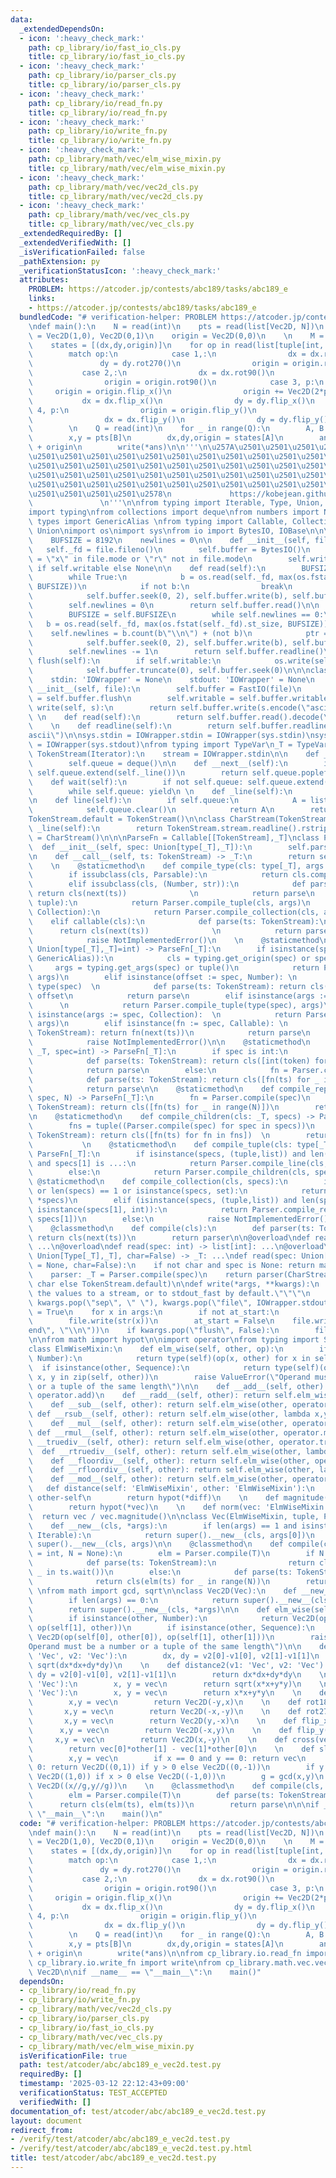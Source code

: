 ```yaml
---
data:
  _extendedDependsOn:
  - icon: ':heavy_check_mark:'
    path: cp_library/io/fast_io_cls.py
    title: cp_library/io/fast_io_cls.py
  - icon: ':heavy_check_mark:'
    path: cp_library/io/parser_cls.py
    title: cp_library/io/parser_cls.py
  - icon: ':heavy_check_mark:'
    path: cp_library/io/read_fn.py
    title: cp_library/io/read_fn.py
  - icon: ':heavy_check_mark:'
    path: cp_library/io/write_fn.py
    title: cp_library/io/write_fn.py
  - icon: ':heavy_check_mark:'
    path: cp_library/math/vec/elm_wise_mixin.py
    title: cp_library/math/vec/elm_wise_mixin.py
  - icon: ':heavy_check_mark:'
    path: cp_library/math/vec/vec2d_cls.py
    title: cp_library/math/vec/vec2d_cls.py
  - icon: ':heavy_check_mark:'
    path: cp_library/math/vec/vec_cls.py
    title: cp_library/math/vec/vec_cls.py
  _extendedRequiredBy: []
  _extendedVerifiedWith: []
  _isVerificationFailed: false
  _pathExtension: py
  _verificationStatusIcon: ':heavy_check_mark:'
  attributes:
    PROBLEM: https://atcoder.jp/contests/abc189/tasks/abc189_e
    links:
    - https://atcoder.jp/contests/abc189/tasks/abc189_e
  bundledCode: "# verification-helper: PROBLEM https://atcoder.jp/contests/abc189/tasks/abc189_e\n\
    \ndef main():\n    N = read(int)\n    pts = read(list[Vec2D, N])\n    \n    dx,dy\
    \ = Vec2D(1,0), Vec2D(0,1)\n    origin = Vec2D(0,0)\n    \n    M = read(int)\n\
    \    states = [(dx,dy,origin)]\n    for op in read(list[tuple[int, ...], M]):\n\
    \        match op:\n            case 1,:\n                dx = dx.rot270()\n \
    \               dy = dy.rot270()\n                origin = origin.rot270()\n \
    \           case 2,:\n                dx = dx.rot90()\n                dy = dy.rot90()\n\
    \                origin = origin.rot90()\n            case 3, p:\n           \
    \     origin = origin.flip_x()\n                origin += Vec2D(2*p,0)\n     \
    \           dx = dx.flip_x()\n                dy = dy.flip_x()\n            case\
    \ 4, p:\n                origin = origin.flip_y()\n                origin += Vec2D(0,2*p)\n\
    \                dx = dx.flip_y()\n                dy = dy.flip_y()\n        states.append((dx,dy,origin))\n\
    \        \n    Q = read(int)\n    for _ in range(Q):\n        A, B = read(tuple[int,-1])\n\
    \        x,y = pts[B]\n        dx,dy,origin = states[A]\n        ans = x*dx+y*dy\
    \ + origin\n        write(*ans)\n\n'''\n\u257A\u2501\u2501\u2501\u2501\u2501\u2501\
    \u2501\u2501\u2501\u2501\u2501\u2501\u2501\u2501\u2501\u2501\u2501\u2501\u2501\
    \u2501\u2501\u2501\u2501\u2501\u2501\u2501\u2501\u2501\u2501\u2501\u2501\u2501\
    \u2501\u2501\u2501\u2501\u2501\u2501\u2501\u2501\u2501\u2501\u2501\u2501\u2501\
    \u2501\u2501\u2501\u2501\u2501\u2501\u2501\u2501\u2501\u2501\u2501\u2501\u2501\
    \u2501\u2501\u2501\u2501\u2578\n             https://kobejean.github.io/cp-library\
    \               \n'''\n\nfrom typing import Iterable, Type, Union, overload\n\
    import typing\nfrom collections import deque\nfrom numbers import Number\nfrom\
    \ types import GenericAlias \nfrom typing import Callable, Collection, Iterator,\
    \ Union\nimport os\nimport sys\nfrom io import BytesIO, IOBase\n\n\nclass FastIO(IOBase):\n\
    \    BUFSIZE = 8192\n    newlines = 0\n\n    def __init__(self, file):\n     \
    \   self._fd = file.fileno()\n        self.buffer = BytesIO()\n        self.writable\
    \ = \"x\" in file.mode or \"r\" not in file.mode\n        self.write = self.buffer.write\
    \ if self.writable else None\n\n    def read(self):\n        BUFSIZE = self.BUFSIZE\n\
    \        while True:\n            b = os.read(self._fd, max(os.fstat(self._fd).st_size,\
    \ BUFSIZE))\n            if not b:\n                break\n            ptr = self.buffer.tell()\n\
    \            self.buffer.seek(0, 2), self.buffer.write(b), self.buffer.seek(ptr)\n\
    \        self.newlines = 0\n        return self.buffer.read()\n\n    def readline(self):\n\
    \        BUFSIZE = self.BUFSIZE\n        while self.newlines == 0:\n         \
    \   b = os.read(self._fd, max(os.fstat(self._fd).st_size, BUFSIZE))\n        \
    \    self.newlines = b.count(b\"\\n\") + (not b)\n            ptr = self.buffer.tell()\n\
    \            self.buffer.seek(0, 2), self.buffer.write(b), self.buffer.seek(ptr)\n\
    \        self.newlines -= 1\n        return self.buffer.readline()\n\n    def\
    \ flush(self):\n        if self.writable:\n            os.write(self._fd, self.buffer.getvalue())\n\
    \            self.buffer.truncate(0), self.buffer.seek(0)\n\n\nclass IOWrapper(IOBase):\n\
    \    stdin: 'IOWrapper' = None\n    stdout: 'IOWrapper' = None\n    \n    def\
    \ __init__(self, file):\n        self.buffer = FastIO(file)\n        self.flush\
    \ = self.buffer.flush\n        self.writable = self.buffer.writable\n\n    def\
    \ write(self, s):\n        return self.buffer.write(s.encode(\"ascii\"))\n   \
    \ \n    def read(self):\n        return self.buffer.read().decode(\"ascii\")\n\
    \    \n    def readline(self):\n        return self.buffer.readline().decode(\"\
    ascii\")\n\nsys.stdin = IOWrapper.stdin = IOWrapper(sys.stdin)\nsys.stdout = IOWrapper.stdout\
    \ = IOWrapper(sys.stdout)\nfrom typing import TypeVar\n_T = TypeVar('T')\n\nclass\
    \ TokenStream(Iterator):\n    stream = IOWrapper.stdin\n\n    def __init__(self):\n\
    \        self.queue = deque()\n\n    def __next__(self):\n        if not self.queue:\
    \ self.queue.extend(self._line())\n        return self.queue.popleft()\n    \n\
    \    def wait(self):\n        if not self.queue: self.queue.extend(self._line())\n\
    \        while self.queue: yield\n \n    def _line(self):\n        return TokenStream.stream.readline().split()\n\
    \n    def line(self):\n        if self.queue:\n            A = list(self.queue)\n\
    \            self.queue.clear()\n            return A\n        return self._line()\n\
    TokenStream.default = TokenStream()\n\nclass CharStream(TokenStream):\n    def\
    \ _line(self):\n        return TokenStream.stream.readline().rstrip()\nCharStream.default\
    \ = CharStream()\n\n\nParseFn = Callable[[TokenStream],_T]\nclass Parser:\n  \
    \  def __init__(self, spec: Union[type[_T],_T]):\n        self.parse = Parser.compile(spec)\n\
    \n    def __call__(self, ts: TokenStream) -> _T:\n        return self.parse(ts)\n\
    \    \n    @staticmethod\n    def compile_type(cls: type[_T], args = ()) -> _T:\n\
    \        if issubclass(cls, Parsable):\n            return cls.compile(*args)\n\
    \        elif issubclass(cls, (Number, str)):\n            def parse(ts: TokenStream):\
    \ return cls(next(ts))              \n            return parse\n        elif issubclass(cls,\
    \ tuple):\n            return Parser.compile_tuple(cls, args)\n        elif issubclass(cls,\
    \ Collection):\n            return Parser.compile_collection(cls, args)\n    \
    \    elif callable(cls):\n            def parse(ts: TokenStream):\n          \
    \      return cls(next(ts))              \n            return parse\n        else:\n\
    \            raise NotImplementedError()\n    \n    @staticmethod\n    def compile(spec:\
    \ Union[type[_T],_T]=int) -> ParseFn[_T]:\n        if isinstance(spec, (type,\
    \ GenericAlias)):\n            cls = typing.get_origin(spec) or spec\n       \
    \     args = typing.get_args(spec) or tuple()\n            return Parser.compile_type(cls,\
    \ args)\n        elif isinstance(offset := spec, Number): \n            cls =\
    \ type(spec)  \n            def parse(ts: TokenStream): return cls(next(ts)) +\
    \ offset\n            return parse\n        elif isinstance(args := spec, tuple):\
    \      \n            return Parser.compile_tuple(type(spec), args)\n        elif\
    \ isinstance(args := spec, Collection):  \n            return Parser.compile_collection(type(spec),\
    \ args)\n        elif isinstance(fn := spec, Callable): \n            def parse(ts:\
    \ TokenStream): return fn(next(ts))\n            return parse\n        else:\n\
    \            raise NotImplementedError()\n\n    @staticmethod\n    def compile_line(cls:\
    \ _T, spec=int) -> ParseFn[_T]:\n        if spec is int:\n            fn = Parser.compile(spec)\n\
    \            def parse(ts: TokenStream): return cls([int(token) for token in ts.line()])\n\
    \            return parse\n        else:\n            fn = Parser.compile(spec)\n\
    \            def parse(ts: TokenStream): return cls([fn(ts) for _ in ts.wait()])\n\
    \            return parse\n\n    @staticmethod\n    def compile_repeat(cls: _T,\
    \ spec, N) -> ParseFn[_T]:\n        fn = Parser.compile(spec)\n        def parse(ts:\
    \ TokenStream): return cls([fn(ts) for _ in range(N)])\n        return parse\n\
    \n    @staticmethod\n    def compile_children(cls: _T, specs) -> ParseFn[_T]:\n\
    \        fns = tuple((Parser.compile(spec) for spec in specs))\n        def parse(ts:\
    \ TokenStream): return cls([fn(ts) for fn in fns])  \n        return parse\n \
    \           \n    @staticmethod\n    def compile_tuple(cls: type[_T], specs) ->\
    \ ParseFn[_T]:\n        if isinstance(specs, (tuple,list)) and len(specs) == 2\
    \ and specs[1] is ...:\n            return Parser.compile_line(cls, specs[0])\n\
    \        else:\n            return Parser.compile_children(cls, specs)\n\n   \
    \ @staticmethod\n    def compile_collection(cls, specs):\n        if not specs\
    \ or len(specs) == 1 or isinstance(specs, set):\n            return Parser.compile_line(cls,\
    \ *specs)\n        elif (isinstance(specs, (tuple,list)) and len(specs) == 2 and\
    \ isinstance(specs[1], int)):\n            return Parser.compile_repeat(cls, specs[0],\
    \ specs[1])\n        else:\n            raise NotImplementedError()\n\nclass Parsable:\n\
    \    @classmethod\n    def compile(cls):\n        def parser(ts: TokenStream):\
    \ return cls(next(ts))\n        return parser\n\n@overload\ndef read() -> Iterable[int]:\
    \ ...\n@overload\ndef read(spec: int) -> list[int]: ...\n@overload\ndef read(spec:\
    \ Union[Type[_T],_T], char=False) -> _T: ...\ndef read(spec: Union[Type[_T],_T]\
    \ = None, char=False):\n    if not char and spec is None: return map(int, TokenStream.default.line())\n\
    \    parser: _T = Parser.compile(spec)\n    return parser(CharStream.default if\
    \ char else TokenStream.default)\n\ndef write(*args, **kwargs):\n    \"\"\"Prints\
    \ the values to a stream, or to stdout_fast by default.\"\"\"\n    sep, file =\
    \ kwargs.pop(\"sep\", \" \"), kwargs.pop(\"file\", IOWrapper.stdout)\n    at_start\
    \ = True\n    for x in args:\n        if not at_start:\n            file.write(sep)\n\
    \        file.write(str(x))\n        at_start = False\n    file.write(kwargs.pop(\"\
    end\", \"\\n\"))\n    if kwargs.pop(\"flush\", False):\n        file.flush()\n\
    \n\nfrom math import hypot\n\nimport operator\nfrom typing import Sequence\n\n\
    class ElmWiseMixin:\n    def elm_wise(self, other, op):\n        if isinstance(other,\
    \ Number):\n            return type(self)(op(x, other) for x in self)\n      \
    \  if isinstance(other, Sequence):\n            return type(self)(op(x, y) for\
    \ x, y in zip(self, other))\n        raise ValueError(\"Operand must be a number\
    \ or a tuple of the same length\")\n\n    def __add__(self, other): return self.elm_wise(other,\
    \ operator.add)\n    def __radd__(self, other): return self.elm_wise(other, operator.add)\n\
    \    def __sub__(self, other): return self.elm_wise(other, operator.sub)\n   \
    \ def __rsub__(self, other): return self.elm_wise(other, lambda x,y: operator.sub(y,x))\n\
    \    def __mul__(self, other): return self.elm_wise(other, operator.mul)\n   \
    \ def __rmul__(self, other): return self.elm_wise(other, operator.mul)\n    def\
    \ __truediv__(self, other): return self.elm_wise(other, operator.truediv)\n  \
    \  def __rtruediv__(self, other): return self.elm_wise(other, lambda x,y: operator.truediv(y,x))\n\
    \    def __floordiv__(self, other): return self.elm_wise(other, operator.floordiv)\n\
    \    def __rfloordiv__(self, other): return self.elm_wise(other, lambda x,y: operator.floordiv(y,x))\n\
    \    def __mod__(self, other): return self.elm_wise(other, operator.mod)\n\n \
    \   def distance(self: 'ElmWiseMixin', other: 'ElmWiseMixin'):\n        diff =\
    \ other-self\n        return hypot(*diff)\n    \n    def magnitude(vec: 'ElmWiseMixin'):\n\
    \        return hypot(*vec)\n    \n    def norm(vec: 'ElmWiseMixin'):\n      \
    \  return vec / vec.magnitude()\n\nclass Vec(ElmWiseMixin, tuple, Parsable):\n\
    \    def __new__(cls, *args):\n        if len(args) == 1 and isinstance(args[0],\
    \ Iterable):\n            return super().__new__(cls, args[0])\n        return\
    \ super().__new__(cls, args)\n\n    @classmethod\n    def compile(cls, T: type\
    \ = int, N = None):\n        elm = Parser.compile(T)\n        if N is None:\n\
    \            def parse(ts: TokenStream):\n                return cls(elm(ts) for\
    \ _ in ts.wait())\n        else:\n            def parse(ts: TokenStream):\n  \
    \              return cls(elm(ts) for _ in range(N))\n        return parse\n \
    \ \nfrom math import gcd, sqrt\n\nclass Vec2D(Vec):\n    def __new__(cls, *args):\n\
    \        if len(args) == 0:\n            return super().__new__(cls, (0,0))\n\
    \        return super().__new__(cls, *args)\n\n    def elm_wise(self, other, op):\n\
    \        if isinstance(other, Number):\n            return Vec2D(op(self[0], other),\
    \ op(self[1], other))\n        if isinstance(other, Sequence):\n            return\
    \ Vec2D(op(self[0], other[0]), op(self[1], other[1]))\n        raise ValueError(\"\
    Operand must be a number or a tuple of the same length\")\n\n    def distance(v1:\
    \ 'Vec', v2: 'Vec'):\n        dx, dy = v2[0]-v1[0], v2[1]-v1[1]\n        return\
    \ sqrt(dx*dx+dy*dy)\n    \n    def distance2(v1: 'Vec', v2: 'Vec'):\n        dx,\
    \ dy = v2[0]-v1[0], v2[1]-v1[1]\n        return dx*dx+dy*dy\n    \n    def magnitude(vec:\
    \ 'Vec'):\n        x, y = vec\n        return sqrt(x*x+y*y)\n    \n    def magnitude2(vec:\
    \ 'Vec'):\n        x, y = vec\n        return x*x+y*y\n    \n    def rot90(vec):\n\
    \        x,y = vec\n        return Vec2D(-y,x)\n    \n    def rot180(vec):\n \
    \       x,y = vec\n        return Vec2D(-x,-y)\n    \n    def rot270(vec):\n \
    \       x,y = vec\n        return Vec2D(y,-x)\n    \n    def flip_x(vec):\n  \
    \      x,y = vec\n        return Vec2D(-x,y)\n    \n    def flip_y(vec):\n   \
    \     x,y = vec\n        return Vec2D(x,-y)\n    \n    def cross(vec, other):\n\
    \        return vec[0]*other[1] - vec[1]*other[0]\n    \n    def slope_norm(vec):\n\
    \        x,y = vec\n        if x == 0 and y == 0: return vec\n        if x ==\
    \ 0: return Vec2D((0,1)) if y > 0 else Vec2D((0,-1))\n        if y == 0: return\
    \ Vec2D((1,0)) if x > 0 else Vec2D((-1,0))\n        g = gcd(x,y)\n        return\
    \ Vec2D((x//g,y//g))\n    \n    @classmethod\n    def compile(cls, T: type = int):\n\
    \        elm = Parser.compile(T)\n        def parse(ts: TokenStream):\n      \
    \      return cls(elm(ts), elm(ts))\n        return parse\n\n\nif __name__ ==\
    \ \"__main__\":\n    main()\n"
  code: "# verification-helper: PROBLEM https://atcoder.jp/contests/abc189/tasks/abc189_e\n\
    \ndef main():\n    N = read(int)\n    pts = read(list[Vec2D, N])\n    \n    dx,dy\
    \ = Vec2D(1,0), Vec2D(0,1)\n    origin = Vec2D(0,0)\n    \n    M = read(int)\n\
    \    states = [(dx,dy,origin)]\n    for op in read(list[tuple[int, ...], M]):\n\
    \        match op:\n            case 1,:\n                dx = dx.rot270()\n \
    \               dy = dy.rot270()\n                origin = origin.rot270()\n \
    \           case 2,:\n                dx = dx.rot90()\n                dy = dy.rot90()\n\
    \                origin = origin.rot90()\n            case 3, p:\n           \
    \     origin = origin.flip_x()\n                origin += Vec2D(2*p,0)\n     \
    \           dx = dx.flip_x()\n                dy = dy.flip_x()\n            case\
    \ 4, p:\n                origin = origin.flip_y()\n                origin += Vec2D(0,2*p)\n\
    \                dx = dx.flip_y()\n                dy = dy.flip_y()\n        states.append((dx,dy,origin))\n\
    \        \n    Q = read(int)\n    for _ in range(Q):\n        A, B = read(tuple[int,-1])\n\
    \        x,y = pts[B]\n        dx,dy,origin = states[A]\n        ans = x*dx+y*dy\
    \ + origin\n        write(*ans)\n\nfrom cp_library.io.read_fn import read\nfrom\
    \ cp_library.io.write_fn import write\nfrom cp_library.math.vec.vec2d_cls import\
    \ Vec2D\n\nif __name__ == \"__main__\":\n    main()"
  dependsOn:
  - cp_library/io/read_fn.py
  - cp_library/io/write_fn.py
  - cp_library/math/vec/vec2d_cls.py
  - cp_library/io/parser_cls.py
  - cp_library/io/fast_io_cls.py
  - cp_library/math/vec/vec_cls.py
  - cp_library/math/vec/elm_wise_mixin.py
  isVerificationFile: true
  path: test/atcoder/abc/abc189_e_vec2d.test.py
  requiredBy: []
  timestamp: '2025-03-12 22:12:43+09:00'
  verificationStatus: TEST_ACCEPTED
  verifiedWith: []
documentation_of: test/atcoder/abc/abc189_e_vec2d.test.py
layout: document
redirect_from:
- /verify/test/atcoder/abc/abc189_e_vec2d.test.py
- /verify/test/atcoder/abc/abc189_e_vec2d.test.py.html
title: test/atcoder/abc/abc189_e_vec2d.test.py
---
```

